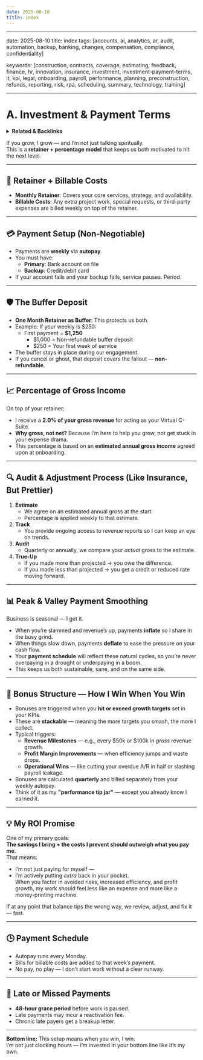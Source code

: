 ```yaml
---
date: 2025-08-10
title: index
---
```

---
date: 2025-08-10
title: index
tags: [accounts, ai, analytics, ar, audit, automation, backup, banking, changes, compensation, compliance, confidentiality]

keywords: [construction, contracts, coverage, estimating, feedback, finance, hr, innovation, insurance, investment, investment-payment-terms, it, kpi, legal, onboarding, payroll, performance, planning, preconstruction, refunds, reporting, risk, rpa, scheduling, summary, technology, training]

---
# A. Investment & Payment Terms

<!-- RELATED:START -->

<details>
<summary><strong>Related & Backlinks</strong></summary>

- [[.]]

</details>

<!-- RELATED:END -->


If you grow, I grow — and I’m not just talking spiritually.  
This is a **retainer + percentage model** that keeps us both motivated to hit the next level.

---

## 📌 Retainer + Billable Costs
- **Monthly Retainer**: Covers your core services, strategy, and availability.  
- **Billable Costs**: Any extra project work, special requests, or third-party expenses are billed weekly on top of the retainer.

---

## 💳 Payment Setup (Non-Negotiable)
- Payments are **weekly** via **autopay**.
- You must have:
  - **Primary**: Bank account on file  
  - **Backup**: Credit/debit card  
- If your account fails and your backup fails, service pauses. Period.

---

## 🛡️ The Buffer Deposit
- **One Month Retainer as Buffer**: This protects us both.
- Example: If your weekly is $250:
  - First payment = **$1,250**  
    - $1,000 = Non-refundable buffer deposit  
    - $250 = Your first week of service
- The buffer stays in place during our engagement.  
- If you cancel or ghost, that deposit covers the fallout — **non-refundable**.

---

## 📈 Percentage of Gross Income
On top of your retainer:
- I receive a **2.0% of your gross revenue** for acting as your Virtual C-Suite.
- **Why gross, not net?** Because I’m here to help you grow, not get stuck in your expense drama.
- This percentage is based on an **estimated annual gross income** agreed upon at onboarding.

---

## 🔍 Audit & Adjustment Process (Like Insurance, But Prettier)
1. **Estimate**  
   - We agree on an estimated annual gross at the start.  
   - Percentage is applied weekly to that estimate.
2. **Track**  
   - You provide ongoing access to revenue reports so I can keep an eye on trends.
3. **Audit**  
   - Quarterly or annually, we compare your *actual* gross to the estimate.
4. **True-Up**  
   - If you made more than projected → you owe the difference.  
   - If you made less than projected → you get a credit or reduced rate moving forward.

---

## 📊 Peak & Valley Payment Smoothing
Business is seasonal — I get it.  
- When you’re slammed and revenue’s up, payments **inflate** so I share in the busy grind.  
- When things slow down, payments **deflate** to ease the pressure on your cash flow.  
- Your **payment schedule** will reflect these natural cycles, so you’re never overpaying in a drought or underpaying in a boom.
- This keeps us both sustainable, sane, and on the same side.

---

## 🎯 Bonus Structure — How I Win When You Win
- Bonuses are triggered when you **hit or exceed growth targets** set in your KPIs.
- These are **stackable** — meaning the more targets you smash, the more I collect.
- Typical triggers:
  - **Revenue Milestones** — e.g., every $50k or $100k in *gross* revenue growth.
  - **Profit Margin Improvements** — when efficiency jumps and waste drops.
  - **Operational Wins** — like cutting your overdue A/R in half or slashing payroll leakage.
- Bonuses are calculated **quarterly** and billed separately from your weekly autopay.
- Think of it as my **"performance tip jar"** — except you already know I earned it.

---

## 💡 My ROI Promise
One of my primary goals:  
**The savings I bring + the costs I prevent should outweigh what you pay me.**  
That means:
- I’m not just paying for myself —  
- I’m actively putting *extra* back in your pocket.  
When you factor in avoided risks, increased efficiency, and profit growth, my work should feel less like an expense and more like a money-printing machine.

If at any point that balance tips the wrong way, we review, adjust, and fix it — fast.

---

## 🕒 Payment Schedule
- Autopay runs every Monday.
- Bills for billable costs are added to that week’s payment.
- No pay, no play — I don’t start work without a clear runway.

---

## 🚫 Late or Missed Payments
- **48-hour grace period** before work is paused.
- Late payments may incur a reactivation fee.
- Chronic late payers get a breakup letter.

---

**Bottom line:** This setup means when you win, I win.  
I’m not just clocking hours — I’m invested in your bottom line like it’s my own.
